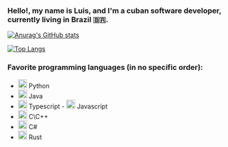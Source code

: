 ### Hello!, my name is Luis, and I'm a cuban software developer, currently living in Brazil 🇧🇷.

[![Anurag's GitHub stats](https://github-readme-stats.vercel.app/api?username=xreaper95&count_private=true&show_icons=true&theme=cobalt&border_radius=45&hide_border=true&include_all_commits=true)](https://github.com/xreaper95/github-readme-stats)

[![Top Langs](https://github-readme-stats.vercel.app/api/top-langs/?username=xreaper95&layout=compact&theme=cobalt&border_radius=45&hide_border=true&include_all_commits=true)](https://github.com/xreaper95/github-readme-stats)


### Favorite programming languages (in no specific order):

- <img src="https://cdn.jsdelivr.net/npm/programming-languages-logos/src/python/python.png" height="20"> Python
- <img src="https://cdn.jsdelivr.net/npm/programming-languages-logos/src/java/java.png" height="20"> Java
- <img src="https://cdn.jsdelivr.net/npm/programming-languages-logos/src/typescript/typescript.png" height="20"> Typescript - <img src="https://cdn.jsdelivr.net/npm/programming-languages-logos/src/javascript/javascript.png" height="20"> Javascript
- <img src="https://cdn.jsdelivr.net/npm/programming-languages-logos/src/cpp/cpp.png" height="20"> C\C++
- <img src="https://cdn.jsdelivr.net/npm/programming-languages-logos/src/csharp/csharp.png" height="20"> C#
- <img src="https://www.rust-lang.org/logos/rust-logo-256x256.png" height="20"> Rust
